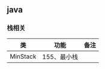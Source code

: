 ## java

### 栈相关
| 类   |      功能      |  备注 |
|----------|:-------------:|------:|
| MinStack |  155、最小栈 |  |

